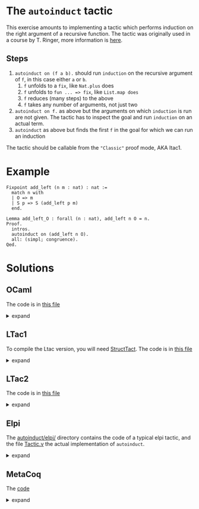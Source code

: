 # The `autoinduct` tactic

This exercise amounts to implementing a tactic which performs induction on the right argument of a recursive function.
The tactic was originally used in a course by T. Ringer, more information is [here](https://dependenttyp.es/classes/fa2022/artifacts/12-custom.html).

## Steps
1. `autoinduct on (f a b).` should run `induction` on the recursive argument of `f`, in this case either `a` or `b`.
   1. `f` unfolds to a `fix`, like `Nat.plus` does
   1. `f` unfolds to `fun ... => fix`, like `List.map does`
   1. `f` reduces (many steps) to the above
   2. `f` takes any number of arguments, not just two
1. `autoinduct on f.` as above but the arguments on which `induction` is run are not given. The tactic has to inspect the goal and run `induction` on an actual term.
2. `autoinduct` as above but finds the first `f` in the goal for which we can run an induction

The tactic should be callable  from the `"Classic"` proof mode, AKA ltac1.

# Example

```coq
Fixpoint add_left (n m : nat) : nat :=
  match n with
  | O => m
  | S p => S (add_left p m)
  end.

Lemma add_left_O : forall (n : nat), add_left n O = n.
Proof.
  intros.
  autoinduct on (add_left n O).
  all: (simpl; congruence).
Qed.
```

# Solutions

## OCaml

The code is in [this file](ocaml/src/autoinduct.ml)

<details>

<summary>expand</summary>

details specific to the OCaml code

</details>

## LTac1

To compile the Ltac version, you will need [StructTact](https://github.com/uwplse/StructTact).
The code is in [this file](ltac/Ltac1.v)

<details>

<summary>expand</summary>

details specific to the Ltac1 code

</details>

## LTac2

The code is in [this file](ltac/Ltac2.v)

<details>

<summary>expand</summary>

details specific to the Ltac2 code

</details>


## Elpi

The [autoinduct/elpi/](elpi/) directory contains the code of a typical elpi tactic, and the file
[Tactic.v](elpi/theories/Tactic.v) the actual implementation of `autoinduct`.

<details>

<summary>expand</summary>

details specific to the Elpi code

</details>

## MetaCoq

The [code](metacoq/theories/Autoinduct.v)

<details>

<summary>expand</summary>

details specific to the MetaCoq code

</details>
